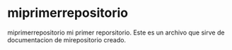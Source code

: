 # miprimerrepositorio
miprimerrepositorio
mi primer reporsitorio. Este es un archivo que sirve de documentacion de mirepositorio creado.
